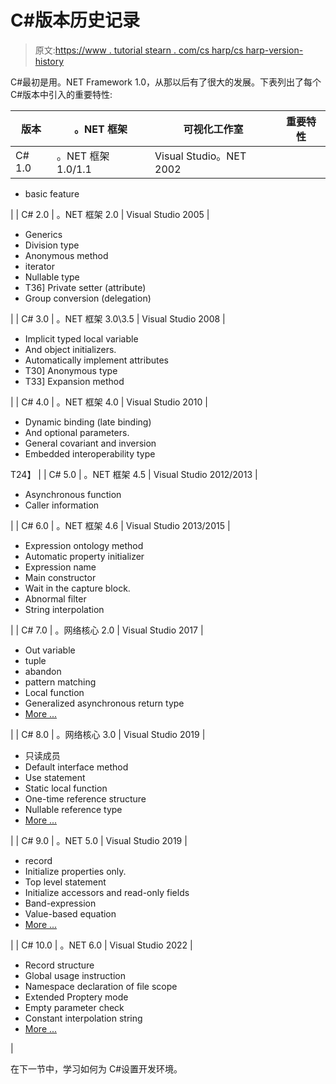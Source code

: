 # C#版本历史记录

> 原文:[https://www . tutorial stearn . com/cs harp/cs harp-version-history](https://www.tutorialsteacher.com/csharp/csharp-version-history)

C#最初是用。NET Framework 1.0，从那以后有了很大的发展。下表列出了每个 C#版本中引入的重要特性:

| 版本 | 。NET 框架 | 可视化工作室 | 重要特性 |
| --- | --- | --- | --- |
| C# 1.0 | 。NET 框架 1.0/1.1 | Visual Studio。NET 2002 | 

*   basic feature

 |
| C# 2.0 | 。NET 框架 2.0 | Visual Studio 2005 | 

*   Generics
*   Division type
*   Anonymous method
*   iterator
*   Nullable type
*   T36] Private setter (attribute)
*   Group conversion (delegation)

 |
| C# 3.0 | 。NET 框架 3.0\3.5 | Visual Studio 2008 | 

*   Implicit typed local variable
*   And object initializers.
*   Automatically implement attributes
*   T30] Anonymous type
*   T33] Expansion method

 |
| C# 4.0 | 。NET 框架 4.0 | Visual Studio 2010 | 

*   Dynamic binding (late binding)
*   And optional parameters.
*   General covariant and inversion
*   Embedded interoperability type

T24】 |
| C# 5.0 | 。NET 框架 4.5 | Visual Studio 2012/2013 | 

*   Asynchronous function
*   Caller information

 |
| C# 6.0 | 。NET 框架 4.6 | Visual Studio 2013/2015 | 

*   Expression ontology method
*   Automatic property initializer
*   Expression name
*   Main constructor
*   Wait in the capture block.
*   Abnormal filter
*   String interpolation

 |
| C# 7.0 | 。网络核心 2.0 | Visual Studio 2017 | 

*   Out variable
*   tuple
*   abandon
*   pattern matching
*   Local function
*   Generalized asynchronous return type
*   [More ...](https://docs.microsoft.com/en-us/dotnet/csharp/whats-new/csharp-7)

 |
| C# 8.0 | 。网络核心 3.0 | Visual Studio 2019 | 

*   只读成员
*   Default interface method
*   Use statement
*   Static local function
*   One-time reference structure
*   Nullable reference type
*   [More ...](https://docs.microsoft.com/en-us/dotnet/csharp/whats-new/csharp-8)

 |
| C# 9.0 | 。NET 5.0 | Visual Studio 2019 | 

*   record
*   Initialize properties only.
*   Top level statement
*   Initialize accessors and read-only fields
*   Band-expression
*   Value-based equation
*   [More ...](https://docs.microsoft.com/en-us/dotnet/csharp/whats-new/csharp-9)

 |
| C# 10.0 | 。NET 6.0 | Visual Studio 2022 | 

*   Record structure
*   Global usage instruction
*   Namespace declaration of file scope
*   Extended Proptery mode
*   Empty parameter check
*   Constant interpolation string
*   [More ...](https://docs.microsoft.com/en-us/dotnet/csharp/whats-new/csharp-10)

 |

在下一节中，学习如何为 C#设置开发环境。